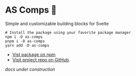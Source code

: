 # AS Comps 🧱

Simple and customizable building blocks for Svelte

```
# Install the package using your favorite package manager
npm i -D as-comps
pnpm i -D as-comps
yarn add -D as-comps
```

- [Vist package on npm](https://www.npmjs.com/package/as-comps)
- [Visit project repo on GitHub](https://github.com/SarcevicAntonio/as-comps).

_docs under construction_
